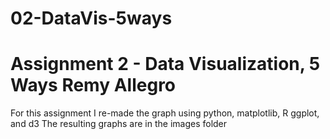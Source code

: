 # 02-DataVis-5ways

Assignment 2 - Data Visualization, 5 Ways  Remy Allegro
===

For this assignment I re-made the graph using python, matplotlib, R ggplot, and d3
The resulting graphs are in the images folder
